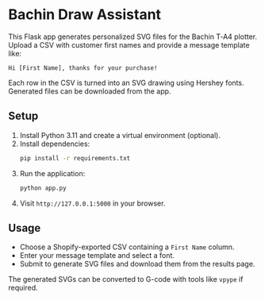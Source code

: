 # Bachin Draw Assistant

This Flask app generates personalized SVG files for the Bachin T‑A4 plotter. Upload a CSV with customer first names and provide a message template like:

```
Hi [First Name], thanks for your purchase!
```

Each row in the CSV is turned into an SVG drawing using Hershey fonts. Generated files can be downloaded from the app.

## Setup

1. Install Python 3.11 and create a virtual environment (optional).
2. Install dependencies:
   ```bash
   pip install -r requirements.txt
   ```
3. Run the application:
   ```bash
   python app.py
   ```
4. Visit `http://127.0.0.1:5000` in your browser.

## Usage

- Choose a Shopify-exported CSV containing a `First Name` column.
- Enter your message template and select a font.
- Submit to generate SVG files and download them from the results page.

The generated SVGs can be converted to G-code with tools like `vpype` if required.
